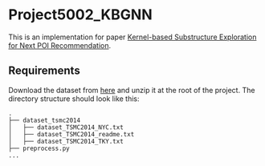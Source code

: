 # Project5002_KBGNN

This is an implementation for paper [Kernel-based Substructure Exploration for Next POI Recommendation](https://arxiv.org/abs/2210.03969).

## Requirements

Download the dataset from [here](https://sites.google.com/site/yangdingqi/home/foursquare-dataset) and unzip it at the root of the project. The directory structure should look like this:

```
.
├── dataset_tsmc2014
│   ├── dataset_TSMC2014_NYC.txt
│   ├── dataset_TSMC2014_readme.txt
│   ├── dataset_TSMC2014_TKY.txt
├── preprocess.py
...
```

